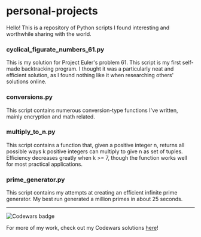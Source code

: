 # personal-projects
Hello!
This is a repository of Python scripts I found interesting and worthwhile sharing with the world.

### cyclical_figurate_numbers_61.py
This is my solution for Project Euler's problem 61. This script is my first self-made backtracking program. I thought it was a
particularly neat and efficient solution, as I found nothing like it when researching others' solutions online.

### conversions.py
This script contains numerous conversion-type functions I've written, mainly encryption and math related.

### multiply_to_n.py
This script contains a function that, given a positive integer n, returns all possible ways k positive integers can multiply to 
give n as set of tuples. Efficiency decreases greatly when k >= 7, though the function works well for most practical applications.

### prime_generator.py
This script contains my attempts at creating an efficient infinite prime generator. My best run generated a million primes in 
about 25 seconds.

***
![Codewars badge](https://www.codewars.com/users/willleskowitz/badges/large)

For more of my work, check out my Codewars solutions [here](https://www.codewars.com/users/willleskowitz)!  
